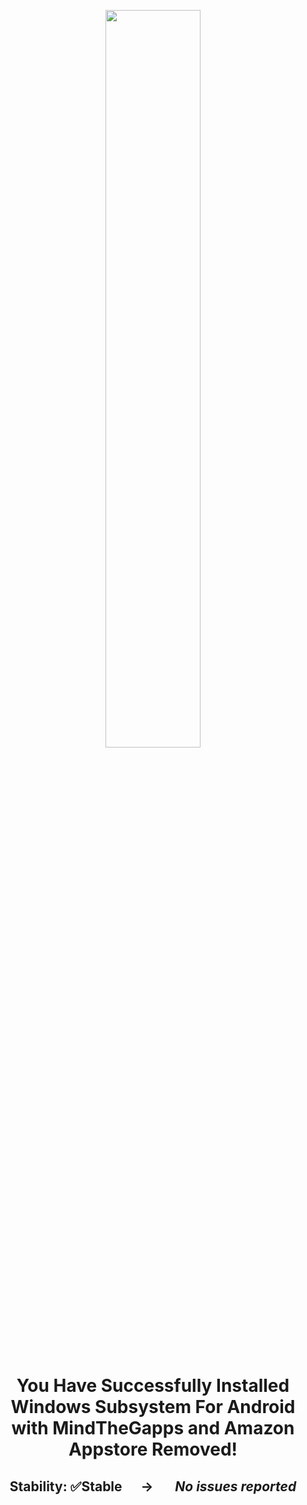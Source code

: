 <p align="center"><picture><img src="https://github.com/MustardChef/WSABuilds/assets/68516357/acaf6ba0-e3a1-4e89-8199-dce2d05db64d" width="55%" height="55%"/></p>


<h1><p align="center">You Have Successfully Installed Windows Subsystem For Android with MindTheGapps and Amazon Appstore Removed!</p></h1>
<h2><p align="center">Stability: ✅Stable &nbsp; &nbsp; &nbsp;→ &nbsp; &nbsp; &nbsp; <i><b>No issues reported<i><b></p></h2>
